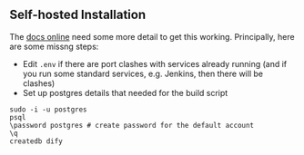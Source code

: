 ## Self-hosted Installation

The [docs online](https://docs.dify.ai/getting-started/install-self-hosted/local-source-code) need some more detail to get this working. Principally, here are some missng steps:

- Edit `.env` if there are port clashes with services already running (and if you run some standard services, e.g. Jenkins, then there will be clashes)
- Set up postgres details that needed for the build script
```
sudo -i -u postgres
psql
\password postgres # create password for the default account
\q
createdb dify
```
